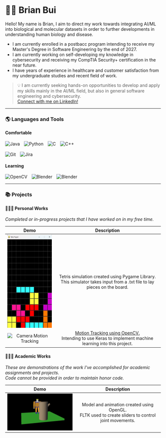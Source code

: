 # 🏋️‍♂️ Brian Bui

Hello! My name is Brian, I aim to direct my work towards integrating AI/ML into biological and molecular datasets in order to further developments in understanding human biology and disease.

- I am currently enrolled in a postbacc program intending to receive my Master's Degree in Software Engineering by the end of 2027.
- I am currently working on self-developing my knowledge in cybersecurity and receiving my CompTIA Security+ certification in the near future.
- I have years of experience in healthcare and customer satisfaction from my undergraduate studies and recent field of work.


> 💡 I am currently seeking hands-on opportunities to develop and apply my skills mainly in the AI/ML field, but also in general software engineering and cybersecurity.  
> [Connect with me on LinkedIn!][1]

[1]:<https://www.linkedin.com/in/brian-q-bui/> "LinkedIn Profile"  

---
### 🌎 **Languages and Tools**
#### Comfortable

<img alt="Java" width="50px" style="padding-right:10px;" src="https://cdn.jsdelivr.net/gh/devicons/devicon@latest/icons/java/java-original.svg" />
<img alt="Python" width="50px" style="padding-right:10px;" src="https://cdn.jsdelivr.net/gh/devicons/devicon@latest/icons/python/python-original.svg" />
<img alt="C" width="50px" style="padding-right:10px;" src="https://cdn.jsdelivr.net/gh/devicons/devicon@latest/icons/c/c-original.svg" />
<img alt="C++" width="50px" style="padding-right:10px;" src="https://cdn.jsdelivr.net/gh/devicons/devicon@latest/icons/cplusplus/cplusplus-original.svg" />
<br><br>
<img alt="Git" width="50px" style="padding-right:10px;" src="https://cdn.jsdelivr.net/gh/devicons/devicon@latest/icons/git/git-original.svg" />
<img alt="Jira" width="50px" src="https://cdn.jsdelivr.net/gh/devicons/devicon@latest/icons/jira/jira-original.svg" />
          
          

#### Learning

<img alt="OpenCV" width="50px" style="padding-right:10px;" src="https://cdn.jsdelivr.net/gh/devicons/devicon@latest/icons/opencv/opencv-original.svg" />
<img alt="Blender" width="50px" style="padding-right:10px;" src="https://cdn.jsdelivr.net/gh/devicons/devicon@latest/icons/blender/blender-original.svg" />
<img alt="Blender" width="50px" src="https://cdn.jsdelivr.net/gh/devicons/devicon@latest/icons/keras/keras-original.svg" />
          
[1]:<https://www.linkedin.com/in/brian-q-bui/> "LinkedIn Profile"          
          
---
### 📚 **Projects**
#### 🤸🏻‍♂️ Personal Works
*Completed or in-progress projects that I have worked on in my free time.*

| Demo | Description |
| :---: | :---: |
| <img alt="Tetris Simulation" height="300px" src=TetrisDemo.png/> | Tetris simulation created using Pygame Library. <br> This simulator takes input from a .txt file to lay pieces on the board. |
| <img alt="Camera Motion Tracking" width="300px" src=MotionTrack.gif/> | [Motion Tracking using OpenCV.](https://github.com/bbui57/Camera-Tracking) <br>Intending to use Keras to implement machine learning into this project. |

#### 👨🏻‍🏫 Academic Works

*These are demonstrations of the work I've accomplished for academic assignments and projects.  
Code cannot be provided in order to maintain honor code.*

| Demo | Description |
| :---: | :---: |
| <img alt="Naruto Model" width="300px" src=ModelDemo.gif/> | Model and animation created using OpenGL. <br> FLTK used to create sliders to control joint movements. |